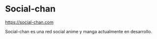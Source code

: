 # Social-chan
https://social-chan.com

Social-chan es una red social anime y manga actualmente en desarrollo.

